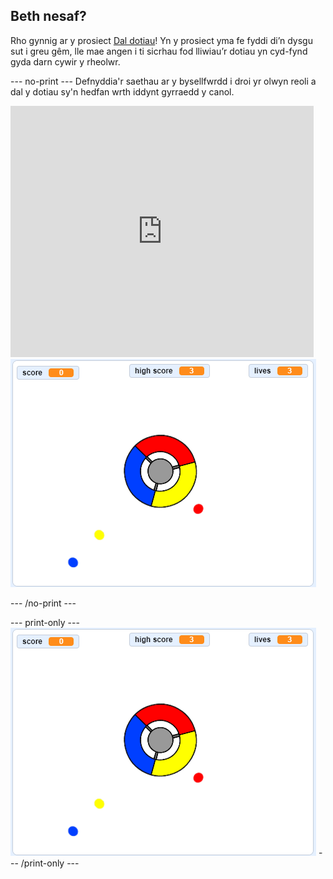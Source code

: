 ## Beth nesaf?

Rho gynnig ar y prosiect [Dal dotiau](https://projects.raspberrypi.org/cy-GB/projects/catch-the-dots?utm_source=pathway&utm_medium=whatnext&utm_campaign=projects)! Yn y prosiect yma fe fyddi di’n dysgu sut i greu gêm, lle mae angen i ti sicrhau fod lliwiau’r dotiau yn cyd-fynd gyda darn cywir y rheolwr.

--- no-print --- Defnyddia'r saethau ar y bysellfwrdd i droi yr olwyn reoli a dal y dotiau sy'n hedfan wrth iddynt gyrraedd y canol.

<div class="scratch-preview">
  <iframe allowtransparency="true" width="485" height="402" src="https://scratch.mit.edu/projects/embed/334759765/?autostart=false" frameborder="0" scrolling="no"></iframe>
  <img src="images/dots-final.png">
</div>

--- /no-print ---

--- print-only --- ![Dots screenshot](images/dots-final.png) --- /print-only ---